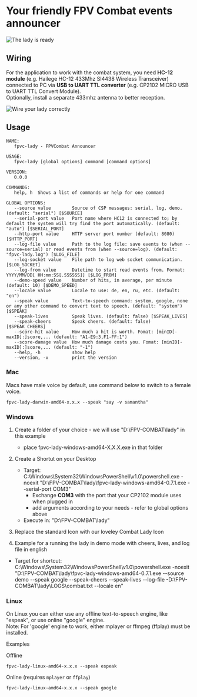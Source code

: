 # Your friendly FPV Combat events announcer

<img src="LadyAnnouncer.jpg" title="The lady is ready" align="center" />

## Wiring

For the application to work with the combat system, you need **HC-12 module** (e.g. Hailege HC-12 433Mhz SI4438 Wireless Transceiver) connected to PC via **USB to UART TTL converter** (e.g. CP2102 MICRO USB to UART TTL Convert Module).  
Optionally, install a separate 433mhz antenna to better reception.

<img src="LadyWiring.jpg" title="Wire your lady correctly" align="center" />

## Usage
```
NAME:
   fpvc-lady - FPVCombat Announcer

USAGE:
   fpvc-lady [global options] command [command options] 

VERSION:
   0.0.0

COMMANDS:
   help, h  Shows a list of commands or help for one command

GLOBAL OPTIONS:
   --source value        Source of CSP messages: serial, log, demo. (default: "serial") [$SOURCE]
   --serial-port value   Port name where HC12 is connected to; by default the system will try find the port automatically. (default: "auto") [$SERIAL_PORT]
   --http-port value     HTTP server port number (default: 8080) [$HTTP_PORT]
   --log-file value      Path to the log file: save events to (when --source=serial) or read events from (when --source=log). (default: "fpvc-lady.log") [$LOG_FILE]
   --log-socket value    File path to log web socket communication. [$LOG_SOCKET]
   --log-from value      Datetime to start read events from. Format: YYYY/MM/DD[ HH:mm:SS[.SSSSSS]] [$LOG_FROM]
   --demo-speed value    Number of hits, in average, per minute (default: 10) [$DEMO_SPEED]
   --locale value        Locale to use: de, en, ru, etc. (default: "en")
   --speak value         Text-to-speech command: system, google, none or any other command to convert text to speech. (default: "system") [$SPEAK]
   --speak-lives         Speak lives. (default: false) [$SPEAK_LIVES]
   --speak-cheers        Speak cheers. (default: false) [$SPEAK_CHEERS]
   --score-hit value     How much a hit is worth. Fomat: [minID[-maxID]:]score,... (default: "A1-E9:3,F1-FF:1")
   --score-damage value  How much damage costs you. Fomat: [minID[-maxID]:]score,... (default: "-1")
   --help, -h            show help
   --version, -v         print the version
```

### Mac

Macs have male voice by default, use command below to switch to a female voice.
```
fpvc-lady-darwin-amd64-x.x.x --speak "say -v samantha"
```

### Windows

1. Create a folder of your choice - we will use "D:\FPV-COMBAT\lady" in this example
   - place fpvc-lady-windows-amd64-X.X.X.exe in that folder
2. Create a Shortut on your Desktop
   - Target: C:\Windows\System32\WindowsPowerShell\v1.0\powershell.exe -noexit "D:\FPV-COMBAT\lady\fpvc-lady-windows-amd64-0.7.1.exe --serial-port COM3"
     - Exchange **COM3** with the port that your CP2102 module uses when plugged in
     - add arguments according to your needs - refer to global options above
   - Execute in: "D:\FPV-COMBAT\lady\"
3. Replace the standard Icon with our loveley Combat Lady Icon

4. Example for a running the lady in demo mode with cheers, lives, and log file in english
  - Target for shortcut:   C:\Windows\System32\WindowsPowerShell\v1.0\powershell.exe -noexit "D:\FPV-COMBAT\lady\fpvc-lady-windows-amd64-0.7.1.exe --source demo --speak google --speak-cheers --speak-lives --log-file -D:\FPV-COMBAT\lady\LOGS\combat.txt --locale en"

### Linux

On Linux you can either use any offline text-to-speech engine, like "espeak", or use online "google" engine.  
Note: For 'google' engine to work, either mplayer or ffmpeg (ffplay) must be installed.

Examples  

Offline
```
fpvc-lady-linux-amd64-x.x.x --speak espeak
```
Online (requires `mplayer` or `ffplay`)
```
fpvc-lady-linux-amd64-x.x.x --speak google
```
